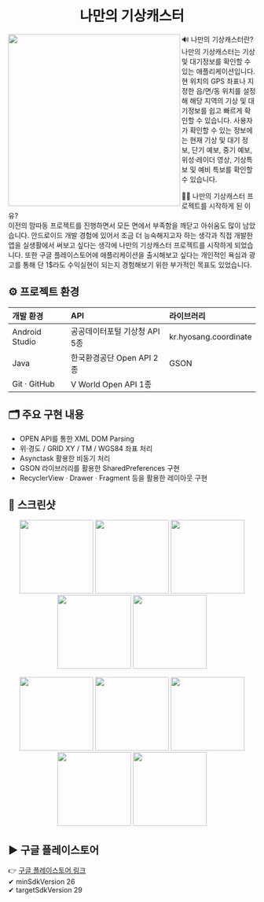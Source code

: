 <h1 align="center">나만의 기상캐스터</h1>
<img src="https://user-images.githubusercontent.com/76841455/122673065-b5b4dd80-d209-11eb-90a6-4cb1fde8c39f.png" width="350" height="350" align="left"></img>

🔊 나만의 기상캐스터란?<br/>
나만의 기상캐스터는 기상 및 대기정보를 확인할 수 있는 애플리케이션입니다. 현 위치의 GPS 좌표나 지정한 읍/면/동 위치를 설정해 해당 지역의 기상 및 대기정보를 쉽고 빠르게 확인할 수 있습니다. 사용자가 확인할 수 있는 정보에는 현재 기상 및 대기 정보, 단기 예보, 중기 예보, 위성·레이더 영상, 기상특보 및 예비 특보를 확인할 수 있습니다.<br/>

🤷‍♂️ 나만의 기상캐스터 프로젝트를 시작하게 된 이유?<br/>
이전의 맘따동 프로젝트를 진행하면서 모든 면에서 부족함을 깨닫고 아쉬움도 많이 남았습니다. 안드로이드 개발 경험에 있어서 조금 더 능숙해지고자 하는 생각과 직접 개발한 앱을 실생활에서 써보고 싶다는 생각에 나만의 기상캐스터 프로젝트를 시작하게 되었습니다. 또한 구글 플레이스토어에 애플리케이션을 출시해보고 싶다는 개인적인 욕심과 광고를 통해 단 1$라도 수익실현이 되는지 경험해보기 위한 부가적인 목표도 있었습니다.<br/>

<h2>⚙ 프로젝트 환경</h2>

| 개발 환경 | API | 라이브러리 |
| :--- | :--- | :--- |
| Android Studio | 공공데이터포털 기상청 API 5종 | kr.hyosang.coordinate |
| Java | 한국환경공단 Open API 2종 | GSON |
| Git · GitHub | V World Open API 1종 | |

<h2>🗂 주요 구현 내용</h2>
<ul>
<li>OPEN API를 통한 XML DOM Parsing</li>
<li>위·경도 / GRID XY / TM / WGS84 좌표 처리</li>
<li>Asynctask 활용한 비동기 처리</li>
<li>GSON 라이브러리를 활용한 SharedPreferences 구현</li>
<li>RecyclerView · Drawer · Fragment 등을 활용한 레이아웃 구현</li>
</ul>

<h2>📸 스크린샷</h2>
<p align="center">
<img src="https://user-images.githubusercontent.com/76841455/103441293-43b6ff00-4c90-11eb-9282-132532bb0314.jpg" width="150"></img>
<img src="https://user-images.githubusercontent.com/76841455/103441295-444f9580-4c90-11eb-8733-80d2603050e4.jpg" width="150"></img>
<img src="https://user-images.githubusercontent.com/76841455/103441296-444f9580-4c90-11eb-9afe-30e250444e34.jpg" width="150"></img>
<img src="https://user-images.githubusercontent.com/76841455/103441297-44e82c00-4c90-11eb-8d36-a851943c15c1.jpg" width="150"></img>
<img src="https://user-images.githubusercontent.com/76841455/103441298-4580c280-4c90-11eb-9c56-67d8b0e6cdc6.jpg" width="150"></img>
</p>
<p align="center">
<img src="https://user-images.githubusercontent.com/76841455/103441299-46195900-4c90-11eb-8cab-3a4f159f622c.jpg" width="150"></img>
<img src="https://user-images.githubusercontent.com/76841455/103441301-46b1ef80-4c90-11eb-8792-33dcd048f15f.jpg" width="150"></img>
<img src="https://user-images.githubusercontent.com/76841455/103441303-46b1ef80-4c90-11eb-8b61-d50df9174722.jpg" width="150"></img>
<img src="https://user-images.githubusercontent.com/76841455/103441304-474a8600-4c90-11eb-912f-db5ded953a84.jpg" width="150"></img>
<img src="https://user-images.githubusercontent.com/76841455/103441305-47e31c80-4c90-11eb-9603-e6148e7f539a.jpg" width="150"></img>
</p>

<h2>▶ 구글 플레이스토어</h2>

👉 [구글 플레이스토어 링크](https://play.google.com/store/apps/details?id=com.bh.myownweathercaster)<br/>
✔ minSdkVersion 26<br/>
✔ targetSdkVersion 29

